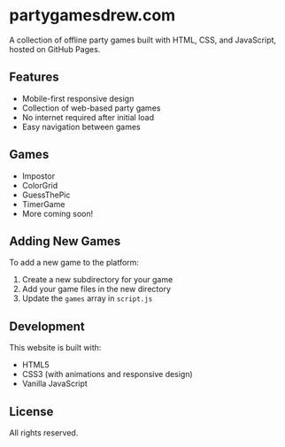 # partygamesdrew.com

A collection of offline party games built with HTML, CSS, and JavaScript, hosted on GitHub Pages.

## Features

- Mobile-first responsive design
- Collection of web-based party games
- No internet required after initial load
- Easy navigation between games

## Games

- Impostor
- ColorGrid
- GuessThePic
- TimerGame
- More coming soon!

## Adding New Games

To add a new game to the platform:

1. Create a new subdirectory for your game
2. Add your game files in the new directory
3. Update the `games` array in `script.js`

## Development

This website is built with:

- HTML5
- CSS3 (with animations and responsive design)
- Vanilla JavaScript

## License

All rights reserved. 
